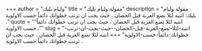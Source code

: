 +++
author = "وليام بليك"
title = "مقولة وليام بليك"
description = "مقولة وليام بليك: انتبه لئلا تضع العربة قبل الحصان ، حيث يجب ان ترتب خطواتك دائماً حسب الاولوية ."
quote = '''انتبه لئلا تضع العربة قبل الحصان ، حيث يجب ان ترتب خطواتك دائماً حسب الاولوية .'''
slug = "انتبه-لئلا-تضع-العربة-قبل-الحصان--حيث-يجب-ان-ترتب-خطواتك-دائماً-حسب-الاولوية"
+++
انتبه لئلا تضع العربة قبل الحصان ، حيث يجب ان ترتب خطواتك دائماً حسب الاولوية .
